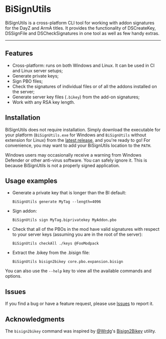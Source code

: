 # BiSignUtils

BiSignUtils is a cross-platform CLI tool for working with addon signatures for the DayZ and ArmA titles. It provides the functionality of DSCreateKey, DSSignFile and DSCheckSignatures in one tool as well as few handy extras.

---

## Features

- Cross-platform: runs on both Windows and Linux. It can be used in CI and Linux server setups;
- Generate private keys;
- Sign PBO files;
- Check the signatures of individual files or of all the addons installed on the server;
- Generate server key files (`.bikey`) from the add-on signatures;
- Work with any RSA key length.

## Installation

BiSignUtils does not require installation. Simply download the executable for your platform (`BiSignUtils.exe` for Windows and `BiSignUtils` without extension for Linux) from the [latest release](https://github.com/rvost/BiSignUtils/releases/latest), and  you're ready to go! For convenience, you may want to add your BiSignUtils location to the `PATH`.

Windows users may occasionally receive a warning from Windows Defender or other anti-virus software. You can safely ignore it. This is because BiSignUtils is not a properly signed application.

## Usage examples

- Generate a private key that is longer than the BI default:
  ```
  BiSignUtils generate MyTag --length=4096
  ```
- Sign addon:
  ```
  BiSignUtils sign MyTag.biprivatekey MyAddon.pbo
  ```
- Check that all of the PBOs in the mod have valid signatures with respect to your server keys (assuming you are in the root of the server):
  ```
  BiSignUtils checkAll ./keys @FooModpack
  ```
- Extract the .bikey from the .bisign file:
  ```
  BiSignUtils bisign2bikey core.pbo.expansion.bisign
  ```

You can also use the `--help` key to view all the available commands and options.

## Issues

If you find a bug or have a feature request, please use [Issues](https://github.com/rvost/BiSignUtils/issues) to report it.

## Acknowledgments

The `bisign2bikey` command was inspired by [@Wrdg](https://github.com/wrdg)'s [Bisign2Bikey](https://github.com/wrdg/Bisign2Bikey) utility.